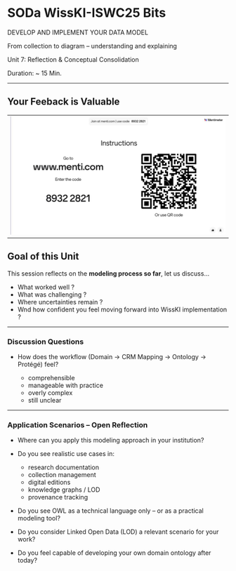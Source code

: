 <!--
*titel:
*author:in/urheber:in: 
orcid: 
email: SODa@sammlungen.io
*lizenz: cc by
lizenzlink: https://creativecommons.org/
*persistenter OER link: 
language: 
version:  v1
beschreibung: 
format: SODa WissKI How-to-Tutorial
modultitel: 
modul: Unit 1
einheitstitel: Welcome and warm-up 
eiheit: Einheit 1
lernziel: 

baustein:
zielgruppe: https://zenodo.org/records/15574575
gestaltungsprinzip: 
keywords: ???
erstellungsdatum: 

technische metadaten:
medientyp: text
dateiformat: .md
dauer: 
größe:
software: Web

icon: https://github.com/chastik/Beratung_Dateityp_Bild/refs/heads/main/resources/SODa-Logo_full.svg

link: https://raw.githubusercontent.com/chastik/WissKI/refs/heads/main/soda.css

-->

# SODa WissKI-ISWC25 Bits

DEVELOP AND IMPLEMENT YOUR DATA MODEL  

From collection to diagram – understanding and explaining  

Unit 7: Reflection & Conceptual Consolidation  

Duration: ~ 15 Min.

---

## Your Feeback is Valuable


<table>
  <tr>
    <td><img src="../assets/feedback_menti.jpg" alt="Feedback" width="100%"></td>
  </tr>
</table>

## Goal of this Unit

This session reflects on the **modeling process so far**, let us discuss...

* What worked well ?
* What was challenging ?
* Where uncertainties remain ?
* Wnd how confident you feel moving forward into WissKI implementation ?

---

### Discussion Questions

* How does the workflow (Domain → CRM Mapping → Ontology → Protégé) feel?
  
  - comprehensible
  - manageable with practice
  - overly complex
  - still unclear

---

### Application Scenarios – Open Reflection

* Where can you apply this modeling approach in your institution?
* Do you see realistic use cases in:
  
  * research documentation
  * collection management
  * digital editions
  * knowledge graphs / LOD
  * provenance tracking
    
* Do you see OWL as a technical language only – or as a practical modeling tool?
* Do you consider Linked Open Data (LOD) a relevant scenario for your work?
* Do you feel capable of developing your own domain ontology after today?











